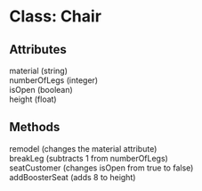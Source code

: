 # Class: Chair

## Attributes
material (string) </br>
numberOfLegs (integer) </br>
isOpen (boolean) </br>
height (float) </br>

## Methods
remodel (changes the material attribute) </br>
breakLeg (subtracts 1 from numberOfLegs) </br>
seatCustomer (changes isOpen from true to false) </br>
addBoosterSeat (adds 8 to height)
